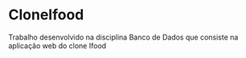 # CloneIfood
Trabalho desenvolvido na disciplina Banco de Dados que consiste na aplicação web do clone Ifood
